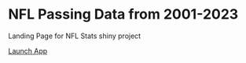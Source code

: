 # NFL Passing Data from 2001-2023
Landing Page for NFL Stats shiny project
<!DOCTYPE html>
<html lang="en">
<head>
  <meta charset="UTF-8">
  <a href="https://spencer-pearson.shinyapps.io/NflPassingStats/" target="_blank">Launch App</a>
</html>
